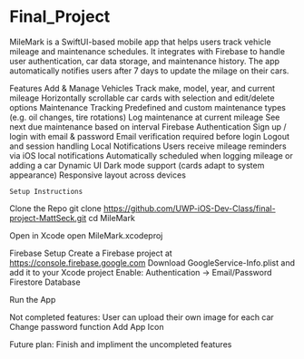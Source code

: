 # Final_Project

MileMark is a SwiftUI-based mobile app that helps users track vehicle mileage and maintenance schedules. It integrates with Firebase to handle user authentication, car data storage, and maintenance history. The app automatically notifies users after 7 days to update the milage on their cars. 

Features
    Add & Manage Vehicles
        Track make, model, year, and current mileage
        Horizontally scrollable car cards with selection and edit/delete options
    Maintenance Tracking
        Predefined and custom maintenance types (e.g. oil changes, tire rotations)
        Log maintenance at current mileage
        See next due maintenance based on interval
    Firebase Authentication
        Sign up / login with email & password
        Email verification required before login
        Logout and session handling
    Local Notifications
        Users receive mileage reminders via iOS local notifications
        Automatically scheduled when logging mileage or adding a car
    Dynamic UI
        Dark mode support (cards adapt to system appearance)
        Responsive layout across devices 


    Setup Instructions
Clone the Repo
    git clone https://github.com/UWP-iOS-Dev-Class/final-project-MattSeck.git
    cd MileMark
    
Open in Xcode
    open MileMark.xcodeproj
    
Firebase Setup
Create a Firebase project at https://console.firebase.google.com
Download GoogleService-Info.plist and add it to your Xcode project
Enable:
Authentication → Email/Password
Firestore Database

Run the App

Not completed features:
    User can upload their own image for each car
    Change password function
    Add App Icon
    
Future plan:
    Finish and impliment the uncompleted features
    
